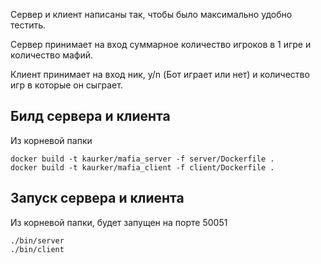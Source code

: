 Сервер и клиент написаны так, чтобы было максимально удобно тестить.

Сервер принимает на вход суммарное количество игроков в 1 игре и количество мафий.

Клиент принимает на вход ник, y/n (Бот играет или нет) и количество игр в которые он сыграет.

## Билд сервера и клиента
Из корневой папки
```
docker build -t kaurker/mafia_server -f server/Dockerfile .
docker build -t kaurker/mafia_client -f client/Dockerfile .
```

## Запуск сервера и клиента
Из корневой папки, будет запущен на порте 50051
```
./bin/server
./bin/client
```